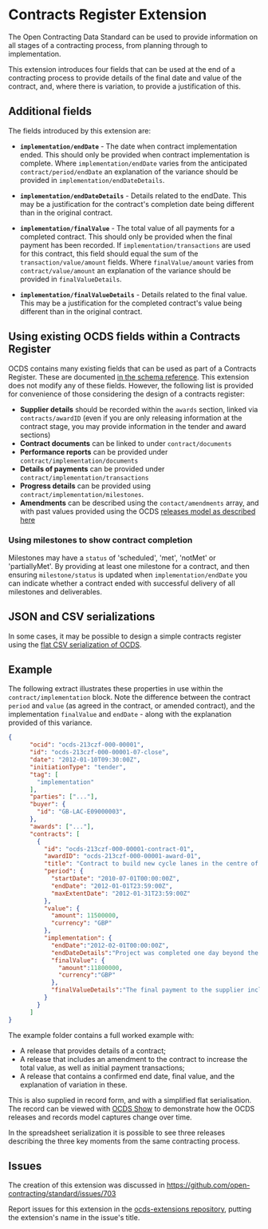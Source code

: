 # Contracts Register Extension

The Open Contracting Data Standard can be used to provide information on all stages of a contracting process, from planning through to implementation.

This extension introduces four fields that can be used at the end of a contracting process to provide details of the final date and value of the contract, and, where there is variation, to provide a justification of this. 

## Additional fields

The fields introduced by this extension are:

* **`implementation/endDate`** - The date when contract implementation ended. This should only be provided when contract implementation is complete. Where `implementation/endDate` varies from the anticipated `contract/period/endDate` an explanation of the variance should be provided in `implementation/endDateDetails`.

* **`implementation/endDateDetails`** - Details related to the endDate. This may be a justification for the contract's completion date being different than in the original contract.

* **`implementation/finalValue`** - The total value of all payments for a completed contract. This should only be provided when the final payment has been recorded. If `implementation/transactions` are used for this contract, this field should equal the sum of the `transaction/value/amount` fields. Where `finalValue/amount` varies from `contract/value/amount` an explanation of the variance should be provided in `finalValueDetails`. 

* **`implementation/finalValueDetails`** - Details related to the final value. This may be a justification for the completed contract's value being different than in the original contract.

## Using existing OCDS fields within a Contracts Register

OCDS contains many existing fields that can be used as part of a Contracts Register. These are documented [in the schema reference](http://standard.open-contracting.org/latest/en/schema/reference/). This extension does not modify any of these fields. However, the following list is provided for convenience of those considering the design of a contracts register:

* **Supplier details**  should be recorded within the `awards` section, linked via `contracts/awardID` (even if you are only releasing information at the contract stage, you may provide information in the tender and award sections)
* **Contract documents** can be linked to under `contract/documents`
* **Performance reports** can be provided under `contract/implementation/documents`
* **Details of payments** can be provided under `contract/implementation/transactions`
* **Progress details** can be provided using `contract/implementation/milestones`. 
* **Amendments** can be described using the `contact/amendments` array, and with past values provided using the OCDS [releases model as described here](http://standard.open-contracting.org/latest/en/implementation/amendments/) 

### Using milestones to show contract completion 

Milestones may have a `status` of 'scheduled', 'met', 'notMet' or 'partiallyMet'. By providing at least one milestone for a contract, and then ensuring `milestone/status` is updated when `implementation/endDate` you can indicate whether a contract ended with successful delivery of all milestones and deliverables. 

## JSON and CSV serializations

In some cases, it may be possible to design a simple contracts register using the [flat CSV serialization of OCDS](http://standard.open-contracting.org/latest/en/implementation/serialization/#csv). 

## Example 

The following extract illustrates these properties in use within the `contract/implementation` block. Note the difference between the contract `period` and `value` (as agreed in the contract, or amended contract), and the implementation `finalValue` and `endDate` - along with the explanation provided of this variance.

```json
{
      "ocid": "ocds-213czf-000-00001",
      "id": "ocds-213czf-000-00001-07-close",
      "date": "2012-01-10T09:30:00Z",
      "initiationType": "tender",
      "tag": [
        "implementation"
      ],
      "parties": ["..."],
      "buyer": {
        "id": "GB-LAC-E09000003",
      },
      "awards": ["..."],
      "contracts": [
        {
          "id": "ocds-213czf-000-00001-contract-01",
          "awardID": "ocds-213czf-000-00001-award-01",
          "title": "Contract to build new cycle lanes in the centre of town.",
          "period": {
            "startDate": "2010-07-01T00:00:00Z",
            "endDate": "2012-01-01T23:59:00Z",
            "maxExtentDate": "2012-01-31T23:59:00Z"
          },
          "value": {
            "amount": 11500000,
            "currency": "GBP"
          },
          "implementation": {
            "endDate":"2012-02-01T00:00:00Z",
            "endDateDetails":"Project was completed one day beyond the extended deadline.",
            "finalValue": {
              "amount":11800000,
              "currency":"GBP"
            },
            "finalValueDetails":"The final payment to the supplier included a compensation payment triggered by the local authority failure to provide work permits on schedule."            
          }
        }
      ]
}
```

The example folder contains a full worked example with:

* A release that provides details of a contract;
* A release that includes an amendment to the contract to increase the total value, as well as initial payment transactions;
* A release that contains a confirmed end date, final value, and the explanation of variation in these. 

This is also supplied in record form, and with a simplified flat serialisation. The record can be viewed with [OCDS Show](https://open-contracting.github.io/ocds-show/) to demonstrate how the OCDS releases and records model captures change over time. 

In the spreadsheet serialization it is possible to see three releases describing the three key moments from the same contracting process. 

## Issues

The creation of this extension was discussed in https://github.com/open-contracting/standard/issues/703

Report issues for this extension in the [ocds-extensions repository](https://github.com/open-contracting/ocds-extensions/issues), putting the extension's name in the issue's title.
